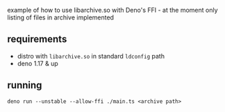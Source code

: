 example of how to use libarchive.so with Deno's FFI - at the moment only listing of files in archive implemented

## requirements

- distro with `libarchive.so` in standard `ldconfig` path
- deno 1.17 & up

## running

`deno run --unstable --allow-ffi ./main.ts <archive path>`
